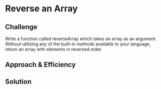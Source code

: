 # Reverse an Array
<!-- Short summary or background information -->

## Challenge
Write a function called reverseArray which takes an array as an argument. Without utilizing any of the built-in methods available to your language, return an array with elements in reversed order

## Approach & Efficiency
<!-- What approach did you take? Why? What is the Big O space/time for this approach? -->

## Solution
<!-- Embedded whiteboard image -->